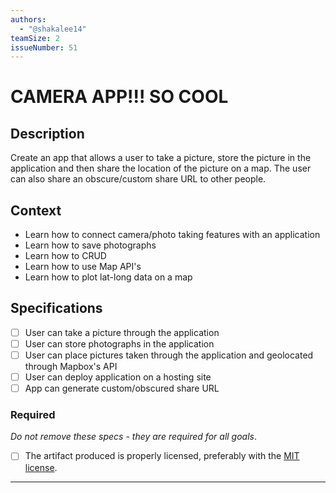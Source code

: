 ```yaml
---
authors:
  - "@shakalee14"
teamSize: 2
issueNumber: 51
---
```


# CAMERA APP!!! SO COOL

## Description

Create an app that allows a user to take a picture, store the picture in the application and then share the location of the picture on a map. The user can also share an obscure/custom share URL to other people. 
## Context
- Learn how to connect camera/photo taking features with an application
- Learn how to save photographs
- Learn how to CRUD
- Learn how to use Map API's 
- Learn how to plot lat-long data on a map
## Specifications
- [ ] User can take a picture through the application
- [ ] User can store photographs in the application
- [ ] User can place pictures taken through the application and geolocated through Mapbox's API
- [ ] User can deploy application on a hosting site 
- [ ] App can generate custom/obscured share URL
### Required

_Do not remove these specs - they are required for all goals_.
- [ ] The artifact produced is properly licensed, preferably with the [MIT license](https://opensource.org/licenses/MIT).

---





